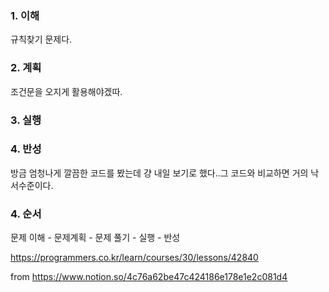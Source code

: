 ### 1. 이해

규칙찾기 문제다.


### 2. 계획

조건문을 오지게 활용해야겠따.


### 3. 실행


### 4. 반성

방금 엄청나게 깔끔한 코드를 봤는데 걍 내일 보기로 했다..그 코드와 비교하면 거의 낙서수준이다.



### 4. 순서

문제 이해 - 문제계획 - 문제 풀기 - 실행 - 반성


https://programmers.co.kr/learn/courses/30/lessons/42840


from https://www.notion.so/4c76a62be47c424186e178e1e2c081d4
